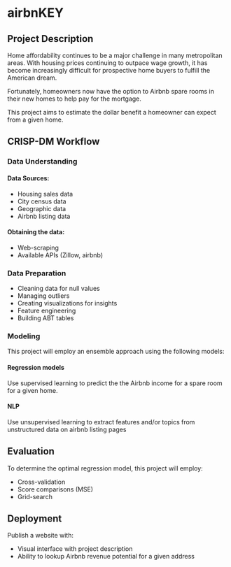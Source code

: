 # airbnKEY

## Project Description
Home affordability continues to be a major challenge in many metropolitan areas.  With housing prices continuing to outpace wage growth, it has become increasingly difficult for prospective home buyers to fulfill the American dream.

Fortunately, homeowners now have the option to Airbnb spare rooms in their new homes to help pay for the mortgage.  

This project aims to estimate the dollar benefit a homeowner can expect from a given home.

## CRISP-DM Workflow

### Data Understanding
#### Data Sources:
- Housing sales data
- City census data
- Geographic data
- Airbnb listing data

#### Obtaining the data:
- Web-scraping
- Available APIs (Zillow, airbnb)

### Data Preparation
- Cleaning data for null values
- Managing outliers
- Creating visualizations for insights
- Feature engineering
- Building ABT tables

### Modeling
This project will employ an ensemble approach using the following models:

#### Regression models
Use supervised learning to predict the the Airbnb income for a spare room for a given home.

#### NLP
Use unsupervised learning to extract features and/or topics from unstructured data on airbnb listing pages

## Evaluation
To determine the optimal regression model, this project will employ:
- Cross-validation
- Score comparisons (MSE)
- Grid-search

## Deployment
Publish a website with:
- Visual interface with project description
- Ability to lookup Airbnb revenue potential for a given address
